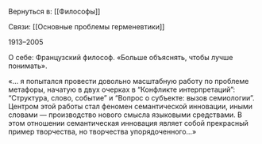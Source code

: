Вернуться в: [[Философы]]

Связи:
[[Основные проблемы герменевтики]]

1913–2005


О себе:
Французский философ.
«Больше объяснять, чтобы лучше понимать».


«… я попытался провести довольно масштабную работу по проблеме метафоры, начатую в двух очерках в “Конфликте интерпретаций”: “Cтруктура, слово, событие” и “Вопрос о субъекте: вызов семиологии”. Центром этой работы стал феномен семантической инновации, иными словами — производство нового смысла языковыми средствами. В этом отношении семантическая инновация являет собой прекрасный пример творчества, но творчества упорядоченного…»